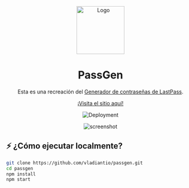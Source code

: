 <div align="center">

<img alt="Logo" src="https://vladiantio.github.io/passgen/icon.svg?v=1" style="width:8rem;">

# PassGen

Esta es una recreación del [Generador de contraseñas de LastPass](https://www.lastpass.com/features/password-generator).

[¡Visita el sitio aquí!](https://vladiantio.github.io/passgen)

![Deployment](https://github.com/vladiantio/passgen/actions/workflows/deploy.yml/badge.svg)

![screenshot](https://github.com/user-attachments/assets/c4a0e6a4-6b26-41f4-bffc-e878228f729c)

</div>

## ⚡ ¿Cómo ejecutar localmente?

```bash
git clone https://github.com/vladiantio/passgen.git
cd passgen
npm install
npm start
```
